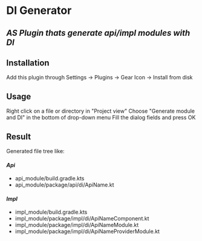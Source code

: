 # DI Generator
## _AS Plugin thats generate api/impl modules with DI_

## Installation
Add this plugin through Settings -> Plugins -> Gear Icon -> Install from disk

## Usage
Right click on a file or directory in "Project view"
Choose "Generate module and DI" in the bottom of drop-down menu
Fill the dialog fields and press OK

## Result
Generated file tree like:

#### *Api*
- api_module/build.gradle.kts 
- api_module/package/api/di/ApiName.kt

#### *Impl*
- impl_module/build.gradle.kts 
- impl_module/package/impl/di/ApiNameComponent.kt
- impl_module/package/impl/di/ApiNameModule.kt
- impl_module/package/impl/di/ApiNameProviderModule.kt
